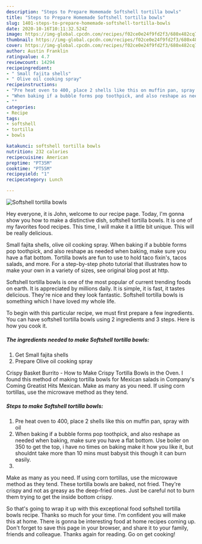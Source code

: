 ```yaml
---
description: "Steps to Prepare Homemade Softshell tortilla bowls"
title: "Steps to Prepare Homemade Softshell tortilla bowls"
slug: 1401-steps-to-prepare-homemade-softshell-tortilla-bowls
date: 2020-10-16T10:11:32.524Z
image: https://img-global.cpcdn.com/recipes/f02ce0e24f9fd2f3/680x482cq70/softshell-tortilla-bowls-recipe-main-photo.jpg
thumbnail: https://img-global.cpcdn.com/recipes/f02ce0e24f9fd2f3/680x482cq70/softshell-tortilla-bowls-recipe-main-photo.jpg
cover: https://img-global.cpcdn.com/recipes/f02ce0e24f9fd2f3/680x482cq70/softshell-tortilla-bowls-recipe-main-photo.jpg
author: Austin Franklin
ratingvalue: 4.7
reviewcount: 14294
recipeingredient:
- " Small fajita shells"
- " Olive oil cooking spray"
recipeinstructions:
- "Pre heat oven to 400, place 2 shells like this on muffin pan, spray with oil"
- "When baking if a bubble forms pop toothpick, and also reshape as needed when baking, make sure you have a flat bottom. Use boiler on 350 to get the top, i have no times on baking make it how you like it, but shouldnt take more than 10 mins must babysit this though it can burn easily."
- ""
categories:
- Recipe
tags:
- softshell
- tortilla
- bowls

katakunci: softshell tortilla bowls 
nutrition: 232 calories
recipecuisine: American
preptime: "PT35M"
cooktime: "PT55M"
recipeyield: "1"
recipecategory: Lunch

---
```



![Softshell tortilla bowls](https://img-global.cpcdn.com/recipes/f02ce0e24f9fd2f3/680x482cq70/softshell-tortilla-bowls-recipe-main-photo.jpg)

Hey everyone, it is John, welcome to our recipe page. Today, I'm gonna show you how to make a distinctive dish, softshell tortilla bowls. It is one of my favorites food recipes. This time, I will make it a little bit unique. This will be really delicious.

Small fajita shells, olive oil cooking spray. When baking if a bubble forms pop toothpick, and also reshape as needed when baking, make sure you have a flat bottom. Tortilla bowls are fun to use to hold taco fixin&#39;s, tacos salads, and more. For a step-by-step photo tutorial that illustrates how to make your own in a variety of sizes, see original blog post at http.

Softshell tortilla bowls is one of the most popular of current trending foods on earth. It is appreciated by millions daily. It is simple, it is fast, it tastes delicious. They're nice and they look fantastic. Softshell tortilla bowls is something which I have loved my whole life.


To begin with this particular recipe, we must first prepare a few ingredients. You can have softshell tortilla bowls using 2 ingredients and 3 steps. Here is how you cook it.

<!--inarticleads1-->

##### The ingredients needed to make Softshell tortilla bowls:

1. Get  Small fajita shells
1. Prepare  Olive oil cooking spray


Crispy Basket Burrito - How to Make Crispy Tortilla Bowls in the Oven. I found this method of making tortilla bowls for Mexican salads in Company&#39;s Coming Greatist Hits Mexican. Make as many as you need. If using corn tortillas, use the microwave method as they tend. 

<!--inarticleads2-->

##### Steps to make Softshell tortilla bowls:

1. Pre heat oven to 400, place 2 shells like this on muffin pan, spray with oil
1. When baking if a bubble forms pop toothpick, and also reshape as needed when baking, make sure you have a flat bottom. Use boiler on 350 to get the top, i have no times on baking make it how you like it, but shouldnt take more than 10 mins must babysit this though it can burn easily.
1. 


Make as many as you need. If using corn tortillas, use the microwave method as they tend. These tortilla bowls are baked, not fried. They&#39;re crispy and not as greasy as the deep-fried ones. Just be careful not to burn them trying to get the inside bottom crispy. 

So that's going to wrap it up with this exceptional food softshell tortilla bowls recipe. Thanks so much for your time. I'm confident you will make this at home. There is gonna be interesting food at home recipes coming up. Don't forget to save this page in your browser, and share it to your family, friends and colleague. Thanks again for reading. Go on get cooking!
